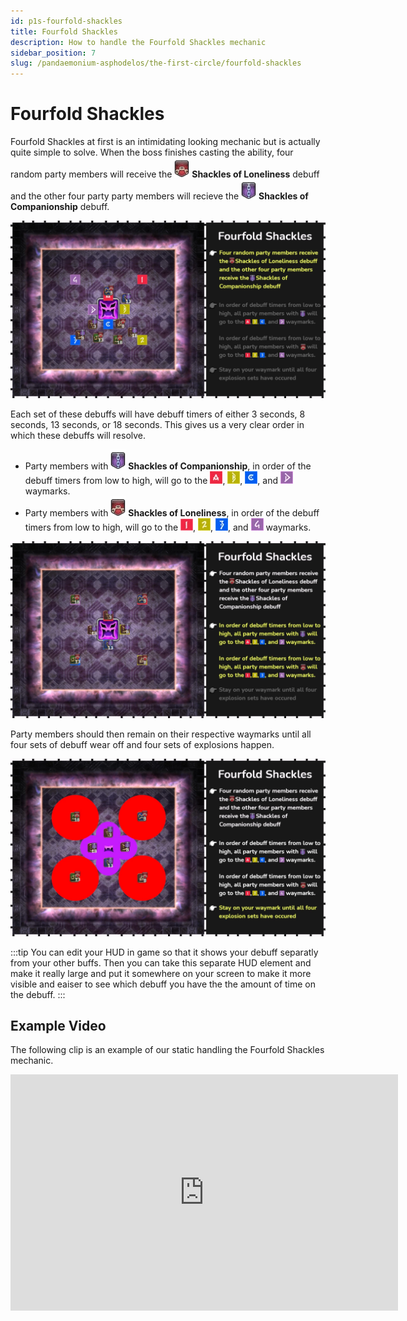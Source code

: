 ```yaml
---
id: p1s-fourfold-shackles
title: Fourfold Shackles
description: How to handle the Fourfold Shackles mechanic
sidebar_position: 7
slug: /pandaemonium-asphodelos/the-first-circle/fourfold-shackles
---
```


# Fourfold Shackles
Fourfold Shackles at first is an intimidating looking mechanic but is actually quite simple to solve.  When the boss finishes casting the ability, four random party members will receive the ![Shackles of Loneliness](/img/icons/debuffs/shackles-of-loneliness.webp) **Shackles of Loneliness** debuff and the other four party party members will recieve the ![Shackles of Companionship](/img/icons/debuffs/shackles-of-companionship.webp) **Shackles of Companionship** debuff.

![Fourfold Shackles Step One](/img/pandaemonium-asphodelos/the-first-circle/fourfold-shackles-step-one.webp)

Each set of these debuffs will have debuff timers of either 3 seconds, 8 seconds, 13 seconds, or 18 seconds.  This gives us a very clear order in which these debuffs will resolve. 

- Party members with ![Shackles of Companionship](/img/icons/debuffs/shackles-of-companionship.webp) **Shackles of Companionship**, in order of the debuff timers from low to high, will go to the ![A](/img/icons/waymarks/a.webp), ![B](/img/icons/waymarks/b.webp), ![C](/img/icons/waymarks/c.webp), and ![D](/img/icons/waymarks/d.webp) waymarks.
- Party members with ![Shackles of Loneliness](/img/icons/debuffs/shackles-of-loneliness.webp) **Shackles of Loneliness**, in order of the debuff timers from low to high, will go to the ![1](/img/icons/waymarks/one.webp), ![2](/img/icons/waymarks/two.webp), ![3](/img/icons/waymarks/three.webp), and ![4](/img/icons/waymarks/four.webp) waymarks.

![Fourfold Shackles Step Two](/img/pandaemonium-asphodelos/the-first-circle/fourfold-shackles-step-two.webp)

Party members should then remain on their respective waymarks until all four sets of debuff wear off and four sets of explosions happen.

![Fourfold Shackles Step Three](/img/pandaemonium-asphodelos/the-first-circle/fourfold-shackles-step-three.webp)

:::tip
You can edit your HUD in game so that it shows your debuff separatly from your other buffs.  Then you can take this separate HUD element and make it really large and put it somewhere on your screen to make it more visible and eaiser to see which debuff you have the the amount of time on the debuff.
:::

## Example Video
The following clip is an example of our static handling the Fourfold Shackles mechanic.
<iframe src="https://player.twitch.tv/?video=1271932712&parent=localhost&parent=manbeardgames.com&autoplay=false" 
    frameBorder="0" 
    allowFullScreen={true} 
    scrolling="no" 
    height="378" 
    width="620"></iframe>

